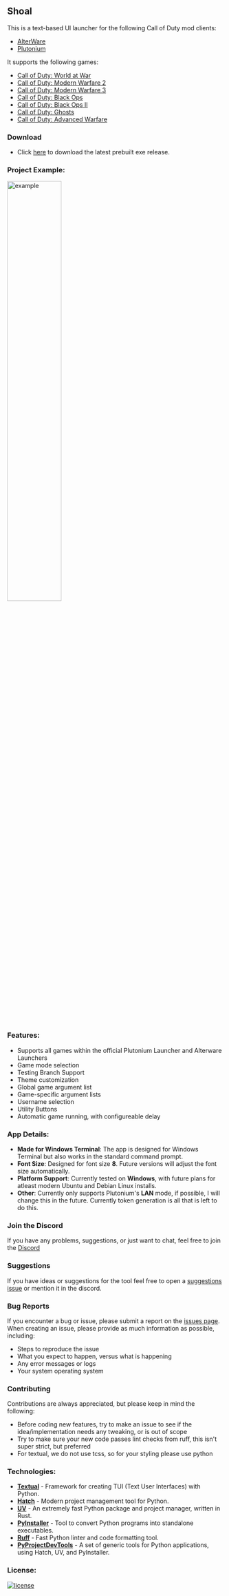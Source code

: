 ## Shoal

This is a text-based UI launcher for the following Call of Duty mod clients:

- [AlterWare](https://alterware.dev/)
- [Plutonium](https://plutonium.pw/)

It supports the following games:

- [Call of Duty: World at War](https://store.steampowered.com/app/10090/Call_of_Duty_World_at_War/)
- [Call of Duty: Modern Warfare 2](https://store.steampowered.com/app/10180/Call_of_Duty_Modern_Warfare_2/)
- [Call of Duty: Modern Warfare 3](https://store.steampowered.com/app/115300/Call_of_Duty_Modern_Warfare_3_2011/)
- [Call of Duty: Black Ops](https://store.steampowered.com/app/42700/Call_of_Duty_Black_Ops/)
- [Call of Duty: Black Ops II](https://store.steampowered.com/app/202970/Call_of_Duty_Black_Ops_II/)
- [Call of Duty: Ghosts](https://store.steampowered.com/app/209160/Call_of_Duty_Ghosts/)
- [Call of Duty: Advanced Warfare](https://store.steampowered.com/app/209650/Call_of_Duty_Advanced_Warfare/)


### Download
- Click [here](https://github.com/Mythical-Github/shoal/releases/latest/download/shoal.zip) to download the latest prebuilt exe release.


### Project Example:
<img src="https://github.com/user-attachments/assets/b3716580-c31c-4691-8ec6-7c4299a9f83e" alt="example" width="50%" height="50%">

  
### Features:
- Supports all games within the official Plutonium Launcher and Alterware Launchers
- Game mode selection
- Testing Branch Support
- Theme customization
- Global game argument list
- Game-specific argument lists
- Username selection
- Utility Buttons
- Automatic game running, with configureable delay


### App Details:
- **Made for Windows Terminal**: The app is designed for Windows Terminal but also works in the standard command prompt.
- **Font Size**: Designed for font size **8**. Future versions will adjust the font size automatically.
- **Platform Support**: Currently tested on **Windows**, with future plans for atleast modern Ubuntu and Debian Linux installs.
- **Other**: Currently only supports Plutonium's **LAN** mode, if possible, I will change this in the future. Currently token generation is all that is left to do this.


### Join the Discord
If you have any problems, suggestions, or just want to chat, feel free to join the [Discord](https://discord.gg/EvUuAD4QvS)


### Suggestions
If you have ideas or suggestions for the tool feel free to open a [suggestions issue](https://github.com/Mythical-Github/shoal/issues) or mention it in the discord.


### Bug Reports
If you encounter a bug or issue, please submit a report on the [issues page](https://github.com/Mythical-Github/shoal/issues). 
When creating an issue, please provide as much information as possible, including:
- Steps to reproduce the issue
- What you expect to happen, versus what is happening
- Any error messages or logs
- Your system operating system


### Contributing
Contributions are always appreciated, but please keep in mind the following:
- Before coding new features, try to make an issue to see if the idea/implementation needs any tweaking, or is out of scope
- Try to make sure your new code passes lint checks from ruff, this isn't super strict, but preferred
- For textual, we do not use tcss, so for your styling please use python


### Technologies:
- **[Textual](https://github.com/Textualize/textual)** - Framework for creating TUI (Text User Interfaces) with Python.
- **[Hatch](https://github.com/pypa/hatch)** - Modern project management tool for Python.
- **[UV](https://github.com/astral-sh/uv)** - An extremely fast Python package and project manager, written in Rust.
- **[PyInstaller](https://github.com/pyinstaller/pyinstaller)** - Tool to convert Python programs into standalone executables.
- **[Ruff](https://github.com/astral-sh/ruff)** - Fast Python linter and code formatting tool.
- **[PyProjectDevTools](https://github.com/Mythical-Github/py_project_dev_tools)** - A set of generic tools for Python applications, using Hatch, UV, and PyInstaller.


### License:
[![license](https://www.gnu.org/graphics/gplv3-with-text-136x68.png)](LICENSE)
